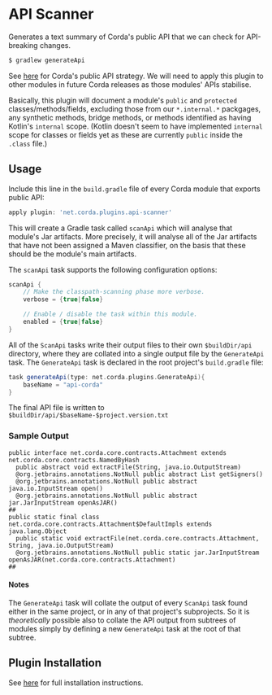 # API Scanner

Generates a text summary of Corda's public API that we can check for API-breaking changes.

```bash
$ gradlew generateApi
```

See [here](../../docs/source/api-index.rst) for Corda's public API strategy. We will need to
apply this plugin to other modules in future Corda releases as those modules' APIs stabilise.

Basically, this plugin will document a module's `public` and `protected` classes/methods/fields,
excluding those from our `*.internal.*` packgages, any synthetic methods, bridge methods, or methods
identified as having Kotlin's  `internal` scope. (Kotlin doesn't seem to have implemented `internal`
scope for classes or fields yet as these are currently `public` inside the `.class` file.)

## Usage
Include this line in the `build.gradle` file of every Corda module that exports public API:

```gradle
apply plugin: 'net.corda.plugins.api-scanner'
```

This will create a Gradle task called `scanApi` which will analyse that module's Jar artifacts. More precisely,
it will analyse all of the Jar artifacts that have not been assigned a Maven classifier, on the basis
that these should be the module's main artifacts.

The `scanApi` task supports the following configuration options:
```gradle
scanApi {
    // Make the classpath-scanning phase more verbose.
    verbose = {true|false}

    // Enable / disable the task within this module.
    enabled = {true|false}
}
```

All of the `ScanApi` tasks write their output files to their own `$buildDir/api` directory, where they
are collated into a single output file by the `GenerateApi` task. The `GenerateApi` task is declared
in the root project's `build.gradle` file:

```gradle
task generateApi(type: net.corda.plugins.GenerateApi){
    baseName = "api-corda"
}
```

The final API file is written to `$buildDir/api/$baseName-$project.version.txt`

### Sample Output
```
public interface net.corda.core.contracts.Attachment extends net.corda.core.contracts.NamedByHash
  public abstract void extractFile(String, java.io.OutputStream)
  @org.jetbrains.annotations.NotNull public abstract List getSigners()
  @org.jetbrains.annotations.NotNull public abstract java.io.InputStream open()
  @org.jetbrains.annotations.NotNull public abstract jar.JarInputStream openAsJAR()
##
public static final class net.corda.core.contracts.Attachment$DefaultImpls extends java.lang.Object
  public static void extractFile(net.corda.core.contracts.Attachment, String, java.io.OutputStream)
  @org.jetbrains.annotations.NotNull public static jar.JarInputStream openAsJAR(net.corda.core.contracts.Attachment)
##
```

#### Notes
The `GenerateApi` task will collate the output of every `ScanApi` task found either in the same project,
or in any of that project's subprojects. So it is _theoretically_ possible also to collate the API output
from subtrees of modules simply by defining a new `GenerateApi` task at the root of that subtree.

## Plugin Installation
See [here](../README.rst) for full installation instructions.
